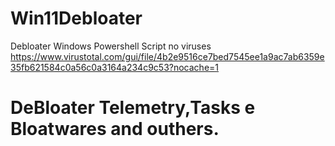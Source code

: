 # Win11Debloater
Debloater Windows Powershell Script
no viruses
https://www.virustotal.com/gui/file/4b2e9516ce7bed7545ee1a9ac7ab6359e35fb621584c0a56c0a3164a234c9c53?nocache=1 

# DeBloater Telemetry,Tasks e Bloatwares and outhers.

